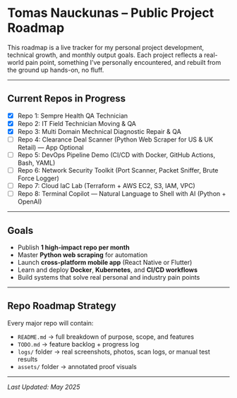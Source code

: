 # Tomas Nauckunas – Public Project Roadmap

This roadmap is a live tracker for my personal project development, technical growth, and monthly output goals. Each project reflects a real-world pain point, something I’ve personally encountered, and rebuilt from the ground up hands-on, no fluff.

---

## Current Repos in Progress

* [x] Repo 1: Sempre Health QA Technician
* [x] Repo 2: IT Field Technician Moving & QA
* [x] Repo 3: Multi Domain Mechnical Diagnostic Repair & QA
* [ ] Repo 4: Clearance Deal Scanner (Python Web Scraper for US & UK Retail) — App Optional
* [ ] Repo 5: DevOps Pipeline Demo (CI/CD with Docker, GitHub Actions, Bash, YAML)
* [ ] Repo 6: Network Security Toolkit (Port Scanner, Packet Sniffer, Brute Force Logger)
* [ ] Repo 7: Cloud IaC Lab (Terraform + AWS EC2, S3, IAM, VPC)
* [ ] Repo 8: Terminal Copilot — Natural Language to Shell with AI (Python + OpenAI)

---

## Goals

* Publish **1 high-impact repo per month**
* Master **Python web scraping** for automation
* Launch **cross-platform mobile app** (React Native or Flutter)
* Learn and deploy **Docker**, **Kubernetes**, and **CI/CD workflows**
* Build systems that solve real personal and industry pain points

---

## Repo Roadmap Strategy

Every major repo will contain:

* `README.md` → full breakdown of purpose, scope, and features
* `TODO.md` → feature backlog + progress log
* `logs/` folder → real screenshots, photos, scan logs, or manual test results
* `assets/` folder → annotated proof visuals

---

*Last Updated: May 2025*

